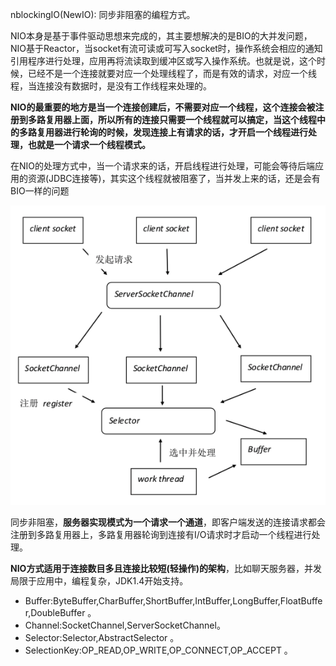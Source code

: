 nblockingIO(NewIO): 同步非阻塞的编程方式。 

NIO本身是基于事件驱动思想来完成的，其主要想解决的是BIO的大并发问题，NIO基于Reactor，当socket有流可读或可写入socket时，操作系统会相应的通知引用程序进行处理，应用再将流读取到缓冲区或写入操作系统。也就是说，这个时候，已经不是一个连接就要对应一个处理线程了，而是有效的请求，对应一个线程，当连接没有数据时，是没有工作线程来处理的。

**NIO的最重要的地方是当一个连接创建后，不需要对应一个线程，这个连接会被注册到多路复用器上面，所以所有的连接只需要一个线程就可以搞定，当这个线程中的多路复用器进行轮询的时候，发现连接上有请求的话，才开启一个线程进行处理，也就是一个请求一个线程模式。**

在NIO的处理方式中，当一个请求来的话，开启线程进行处理，可能会等待后端应用的资源(JDBC连接等)，其实这个线程就被阻塞了，当并发上来的话，还是会有BIO一样的问题

![](/pic/WX20190524-172147.png)

同步非阻塞，**服务器实现模式为一个请求一个通道**，即客户端发送的连接请求都会注册到多路复用器上，多路复用器轮询到连接有I/O请求时才启动一个线程进行处理。

**NIO方式适用于连接数目多且连接比较短(轻操作)的架构**，比如聊天服务器，并发局限于应用中，编程复杂，JDK1.4开始支持。

- Buffer:ByteBuffer,CharBuffer,ShortBuffer,IntBuffer,LongBuffer,FloatBuffer,DoubleBuffer 。
- Channel:SocketChannel,ServerSocketChannel。
- Selector:Selector,AbstractSelector 。
- SelectionKey:OP_READ,OP_WRITE,OP_CONNECT,OP_ACCEPT 。